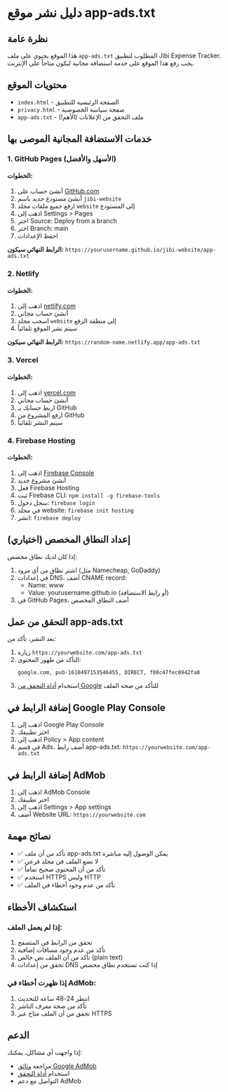 # دليل نشر موقع app-ads.txt

## نظرة عامة

هذا الموقع يحتوي على ملف `app-ads.txt` المطلوب لتطبيق Jibi Expense Tracker. يجب رفع هذا الموقع على خدمة استضافة مجانية ليكون متاحاً على الإنترنت.

## محتويات الموقع

- `index.html` - الصفحة الرئيسية للتطبيق
- `privacy.html` - صفحة سياسة الخصوصية
- `app-ads.txt` - ملف التحقق من الإعلانات (الأهم!)

## خدمات الاستضافة المجانية الموصى بها

### 1. GitHub Pages (الأسهل والأفضل)

#### الخطوات:
1. أنشئ حساب على [GitHub.com](https://github.com)
2. أنشئ مستودع جديد باسم `jibi-website`
3. ارفع جميع ملفات مجلد `website` إلى المستودع
4. اذهب إلى Settings > Pages
5. اختر Source: Deploy from a branch
6. اختر Branch: main
7. احفظ الإعدادات

**الرابط النهائي سيكون:** `https://yourusername.github.io/jibi-website/app-ads.txt`

### 2. Netlify

#### الخطوات:
1. اذهب إلى [netlify.com](https://netlify.com)
2. أنشئ حساب مجاني
3. اسحب مجلد `website` إلى منطقة الرفع
4. سيتم نشر الموقع تلقائياً

**الرابط النهائي سيكون:** `https://random-name.netlify.app/app-ads.txt`

### 3. Vercel

#### الخطوات:
1. اذهب إلى [vercel.com](https://vercel.com)
2. أنشئ حساب مجاني
3. اربط حسابك بـ GitHub
4. ارفع المشروع من GitHub
5. سيتم النشر تلقائياً

### 4. Firebase Hosting

#### الخطوات:
1. اذهب إلى [Firebase Console](https://console.firebase.google.com)
2. أنشئ مشروع جديد
3. فعل Firebase Hosting
4. ثبت Firebase CLI: `npm install -g firebase-tools`
5. سجل دخول: `firebase login`
6. في مجلد website: `firebase init hosting`
7. انشر: `firebase deploy`

## إعداد النطاق المخصص (اختياري)

إذا كان لديك نطاق مخصص:

1. اشتر نطاق من أي مزود (مثل Namecheap, GoDaddy)
2. في إعدادات DNS، أضف CNAME record:
   - Name: www
   - Value: yourusername.github.io (أو رابط الاستضافة)
3. في GitHub Pages، أضف النطاق المخصص

## التحقق من عمل app-ads.txt

بعد النشر، تأكد من:

1. زيارة `https://yourwebsite.com/app-ads.txt`
2. التأكد من ظهور المحتوى:
   ```
   google.com, pub-1610497153546455, DIRECT, f08c47fec0942fa0
   ```
3. استخدام [أداة التحقق من Google](https://adstxt.guru/) للتأكد من صحة الملف

## إضافة الرابط في Google Play Console

1. اذهب إلى Google Play Console
2. اختر تطبيقك
3. اذهب إلى Policy > App content
4. في قسم Ads، أضف رابط app-ads.txt:
   `https://yourwebsite.com/app-ads.txt`

## إضافة الرابط في AdMob

1. اذهب إلى AdMob Console
2. اختر تطبيقك
3. اذهب إلى Settings > App settings
4. أضف Website URL: `https://yourwebsite.com`

## نصائح مهمة

- ✅ تأكد من أن ملف app-ads.txt يمكن الوصول إليه مباشرة
- ✅ لا تضع الملف في مجلد فرعي
- ✅ تأكد من أن المحتوى صحيح تماماً
- ✅ استخدم HTTPS وليس HTTP
- ✅ تأكد من عدم وجود أخطاء في الملف

## استكشاف الأخطاء

### إذا لم يعمل الملف:
1. تحقق من الرابط في المتصفح
2. تأكد من عدم وجود مسافات إضافية
3. تأكد من أن الملف نص خالص (plain text)
4. تحقق من إعدادات DNS إذا كنت تستخدم نطاق مخصص

### إذا ظهرت أخطاء في AdMob:
1. انتظر 24-48 ساعة للتحديث
2. تأكد من صحة معرف الناشر
3. تحقق من أن الملف متاح عبر HTTPS

## الدعم

إذا واجهت أي مشاكل، يمكنك:
- مراجعة [وثائق Google AdMob](https://support.google.com/admob/answer/9787919)
- استخدام [أداة التحقق](https://adstxt.guru/)
- التواصل مع دعم AdMob